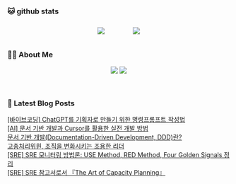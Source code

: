 
###  🐱 github stats  

<div id="main" align="center">
    <img src="https://github-readme-stats.vercel.app/api?username=peterica&count_private=true&show_icons=true&theme=radical"
        style="height: auto; margin-left: 20px; margin-right: 20px; padding: 10px;"/>
    <img src="https://github-readme-stats.vercel.app/api/top-langs/?username=peterica&layout=compact"   
        style="height: auto; margin-left: 20px; margin-right: 20px; padding: 10px;"/>
</div>

###  💁‍♀️ About Me  
<p align="center">
    <a href="https://peterica.tistory.com/"><img src="https://img.shields.io/badge/Blog-FF5722?style=flat-square&logo=Blogger&logoColor=white"/></a>
    <a href="mailto:ilovefran.ofm@gmail.com"><img src="https://img.shields.io/badge/Gmail-d14836?style=flat-square&logo=Gmail&logoColor=white&link=ilovefran.ofm@gmail.com"/></a>
</p>

<br>

### 📕 Latest Blog Posts   

<a href ="https://peterica.tistory.com/952"> [바이브코딩] ChatGPT를 기획자로 만들기 위한 명령프롬프트 작성법 </a> <br>
<a href ="https://peterica.tistory.com/951"> [AI] 문서 기반 개발과 Cursor를 활용한 실전 개발 방법 </a> <br>
<a href ="https://peterica.tistory.com/949"> 문서 기반 개발(Documentation-Driven Development, DDD)란? </a> <br>
<a href ="https://peterica.tistory.com/948"> 고충처리위원, 조직을 변화시키는 조용한 리더 </a> <br>
<a href ="https://peterica.tistory.com/946"> [SRE] SRE 모니터링 방법론: USE Method, RED Method, Four Golden Signals 정리 </a> <br>
<a href ="https://peterica.tistory.com/945"> [SRE] SRE 참고서로서 『The Art of Capacity Planning』 </a> <br>
